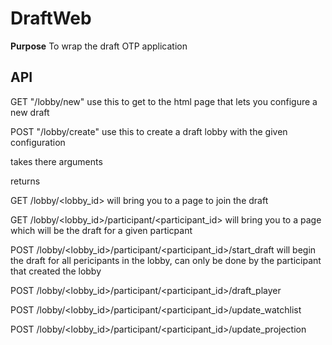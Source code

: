 # DraftWeb

**Purpose**
To wrap the draft OTP application

## API

GET "/lobby/new"
use this to get to the html page that lets you configure a new draft

POST "/lobby/create"
use this to create a draft lobby with the given configuration

takes there arguments

returns

GET /lobby/<lobby_id>
will bring you to a page to join the draft

GET /lobby/<lobby_id>/participant/<participant_id>
will bring you to a page which will be the draft for a given particpant

POST /lobby/<lobby_id>/participant/<participant_id>/start_draft
will begin the draft for all pericipants in the lobby, 
can only be done by the participant that created the lobby

POST /lobby/<lobby_id>/participant/<participant_id>/draft_player

POST /lobby/<lobby_id>/participant/<participant_id>/update_watchlist

POST /lobby/<lobby_id>/participant/<participant_id>/update_projection